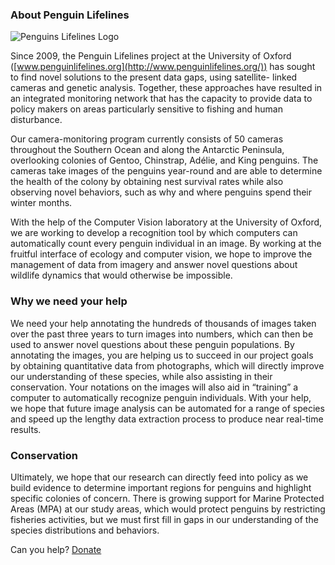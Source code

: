 ### About Penguin Lifelines

![Penguins Lifelines Logo](./penguin-lifelines.png)

Since 2009, the Penguin Lifelines project at the University of Oxford ([www.penguinlifelines.org](http://www.penguinlifelines.org/)) has sought to find novel solutions to the present data gaps, using satellite- linked cameras and genetic analysis. Together, these approaches have resulted in an integrated monitoring network that has the capacity to provide data to policy makers on areas particularly sensitive to fishing and human disturbance.

Our camera-monitoring program currently consists of 50 cameras throughout the Southern Ocean and along the Antarctic Peninsula, overlooking colonies of Gentoo, Chinstrap, Adélie, and King penguins. The cameras take images of the penguins year-round and are able to determine the health of the colony by obtaining nest survival rates while also observing novel behaviors, such as why and where penguins spend their winter months.

With the help of the Computer Vision laboratory at the University of Oxford, we are working to develop a recognition tool by which computers can automatically count every penguin individual in an image. By working at the fruitful interface of ecology and computer vision, we hope to improve the management of data from imagery and answer novel questions about wildlife dynamics that would otherwise be impossible.

### Why we need your help

We need your help annotating the hundreds of thousands of images taken over the past three years to turn images into numbers, which can then be used to answer novel questions about these penguin populations. By annotating the images, you are helping us to succeed in our project goals by obtaining quantitative data from photographs, which will directly improve our understanding of these species, while also assisting in their conservation. Your notations on the images will also aid in “training” a computer to automatically recognize penguin individuals. With your help, we hope that future image analysis can be automated for a range of species and speed up the lengthy data extraction process to produce near real-time results.

### Conservation

Ultimately, we hope that our research can directly feed into policy as we build evidence to determine important regions for penguins and highlight specific colonies of concern. There is growing support for Marine Protected Areas (MPA) at our study areas, which would protect penguins by restricting fisheries activities, but we must first fill in gaps in our understanding of the species distributions and behaviors.

Can you help? [Donate](#)
